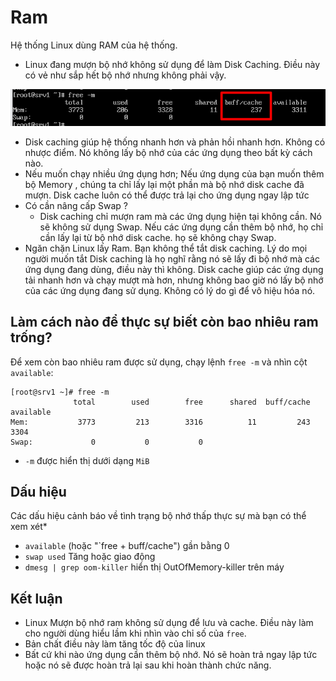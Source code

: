 # Ram 
Hệ thống Linux dùng RAM của hệ thống.

* Linux đang mượn bộ nhớ không sử dụng để làm Disk Caching. Điều này có vẻ như sắp hết bộ nhớ nhưng không phải vậy.

![huydv](/ram/image/Screenshot_1.png)
* Disk caching giúp hệ thống nhanh hơn và phản hồi nhanh hơn. Không có nhược điểm. Nó không lấy bộ nhớ của các ứng dụng theo bất kỳ cách nào.
* Nếu muốn chạy nhiều ứng dụng hơn; Nếu ứng dụng của bạn muốn thêm bộ Memory , chúng ta chỉ lấy lại một phần mà bộ nhớ disk cache đã mượn. Disk cache luôn có thể được trả lại cho ứng dụng ngay lập tức
* Có cần nâng cấp Swap ?
    * Disk caching chỉ mượn ram mà các ứng dụng hiện tại không cần. Nó sẽ không sử dụng Swap. Nếu các ứng dụng cần thêm bộ nhớ, họ chỉ cần lấy lại từ bộ nhớ disk cache. họ sẽ không chạy Swap.
* Ngăn chặn Linux lấy Ram. Bạn không thể tắt disk caching. Lý do mọi người muốn tắt Disk caching là họ nghĩ rằng nó sẽ lấy đi bộ nhớ mà các ứng dụng đang dùng, điều này thì không. Disk cache giúp các ứng dụng tải nhanh hơn và chạy mượt mà hơn, nhưng không bao giờ nó lấy bộ nhớ của các ứng dụng đang sử dụng. Không có lý do gì để vô hiệu hóa nó.
## Làm cách nào để thực sự biết còn bao nhiêu ram trống?
Để xem còn bao nhiêu ram được sử dụng, chạy lệnh `free -m` và nhìn cột `available`:
```
[root@srv1 ~]# free -m
              total        used        free      shared  buff/cache   available
Mem:           3773         213        3316          11         243        3304
Swap:             0           0           0

```
* `-m` được hiển thị dưới dạng `MiB`

## Dấu hiệu
Các dấu hiệu cảnh báo về tình trạng bộ nhớ thấp thực sự mà bạn có thể xem xét* 
* `available` (hoặc "`free + buff/cache") gần bằng 0
* `swap used` Tăng hoặc giao động
* `dmesg | grep oom-killer` hiển thị OutOfMemory-killer trên máy
## Kết luận

* Linux Mượn bộ nhớ ram không sử dụng để lưu và cache. Điều này làm cho người dùng hiểu lầm khi nhìn vào chỉ số của `free`.
* Bản chất điều này làm tăng tốc độ của linux
* Bất cứ khi nào ứng dụng cần thêm bộ nhớ. Nó sẽ hoàn trả ngay lập tức hoặc nó sẽ được hoàn trả lại sau khi hoàn thành chức năng.